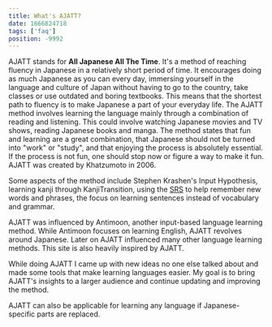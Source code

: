 ```yaml
---
title: What's AJATT?
date: 1666824718
tags: ['faq']
position: -9992
---
```


AJATT stands for **All Japanese All The Time**.
It's a method of reaching fluency in Japanese in a relatively short period of time.
It encourages doing as much Japanese as you can every day,
immersing yourself in the language and culture of Japan
without having to go to the country, take classes or use outdated and boring textbooks.
This means that the shortest path to fluency is to make Japanese a part of your everyday life.
The AJATT method involves learning the language
mainly through a combination of reading and listening.
This could involve watching Japanese movies and TV shows,
reading Japanese books and manga.
The method states that fun and learning are a great combination,
that Japanese should not be turned into "work" or "study",
and that enjoying the process is absolutely essential.
If the process is not fun, one should stop now or figure a way to make it fun.
AJATT was created by Khatzumoto in 2006.

Some aspects of the method include
Stephen Krashen's Input Hypothesis,
learning kanji through KanjiTransition,
using the [SRS](spaced-repetition.html) to help remember new words and phrases,
the focus on learning sentences instead of vocabulary and grammar.

AJATT was influenced by Antimoon,
another input-based language learning method.
While Antimoon focuses on learning English,
AJATT revolves around Japanese.
Later on AJATT influenced many other language learning methods.
This site is also heavily inspired by AJATT.

While doing AJATT I came up with new ideas no one else talked about
and made some tools that make learning languages easier.
My goal is to bring AJATT's insights to a larger audience
and continue updating and improving the method.

AJATT can also be applicable for learning any language
if Japanese-specific parts are replaced.
